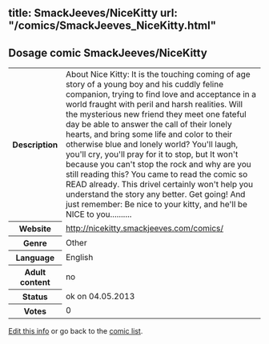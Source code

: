 title: SmackJeeves/NiceKitty
url: "/comics/SmackJeeves_NiceKitty.html"
---
Dosage comic SmackJeeves/NiceKitty
-----------------------------------------

<p id="msg"></p>
<script type="text/javascript">
if (window.location.search === '?edit_info_mail=sent_ok') {
  var elem = document.getElementById("msg");
  elem.innerHTML = 'Edited information sucessfully sent for review, which is usually done daily. Thanks!';
  elem.className = 'ok';
}
</script>
<table class="comicinfo">
<tr>
<th>Description</th><td>About Nice Kitty: It is the touching coming of age story of a young boy and his cuddly feline companion, trying to find love and acceptance in a world fraught with peril and harsh realities. Will the mysterious new friend they meet one fateful day be able to answer the call of their lonely hearts, and bring some life and color to their otherwise blue and lonely world? You'll laugh, you'll cry, you'll pray for it to stop, but It won't because you can't stop the rock and why are you still reading this? You came to read the comic so READ already. This drivel certainly won't help you understand the story any better. Get going! And just remember: Be nice to your kitty, and he'll be NICE to you..........</td>
</tr>
<tr>
<th>Website</th><td><a href="http://nicekitty.smackjeeves.com/comics/">http://nicekitty.smackjeeves.com/comics/</a></td>
</tr>
<tr>
<th>Genre</th><td>Other</td>
</tr>
<tr>
<th>Language</th><td>English</td>
</tr>
<tr>
<th>Adult content</th><td>no</td>
</tr>
<tr>
<th>Status</th><td>ok on 04.05.2013</td>
</tr>
<tr>
<th>Votes</th><td>0</td>
</tr>
</table>

[Edit this info](SmackJeeves_NiceKitty_edit.html) or go back to the [comic list](../comic-index.html).
